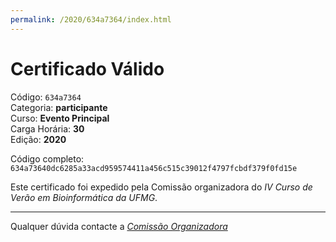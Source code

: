 ```yaml
---
permalink: /2020/634a7364/index.html
---
```


# Certificado Válido

Código: `634a7364`<br>
Categoria: **participante**<br>
Curso: **Evento Principal**<br>
Carga Horária: **30**<br>
Edição: **2020**<br>


Código completo: `634a73640dc6285a33acd959574411a456c515c39012f4797fcbdf379f0fd15e`


Este certificado foi expedido pela Comissão organizadora do *IV Curso de Verão em Bioinformática da UFMG*.

----

Qualquer dúvida contacte a [_Comissão Organizadora_](<mailto:cursobioinfoufmg@gmail.com$subject=[Certificados]>)

